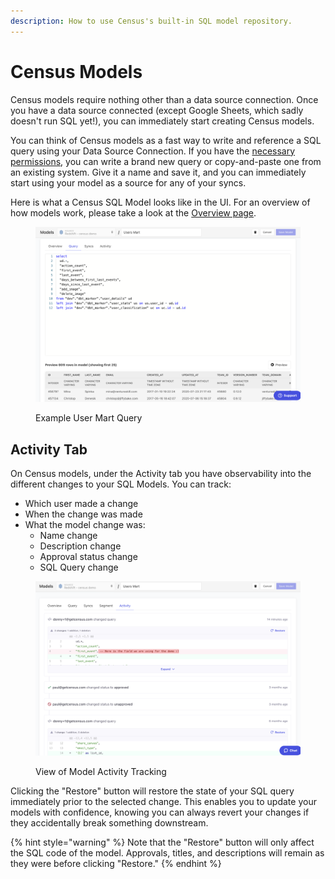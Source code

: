 ```yaml
---
description: How to use Census's built-in SQL model repository.
---
```


# Census Models

Census models require nothing other than a data source connection. Once you have a data source connected (except Google Sheets, which sadly doesn't run SQL yet!), you can immediately start creating Census models.&#x20;

You can think of Census models as a fast way to write and reference a SQL query using your Data Source Connection. If you have the [necessary permissions](../basics/security-and-privacy/permissions.md), you can write a brand new query or copy-and-paste one from an existing system. Give it a name and save it, and you can immediately start using your model as a source for any of your syncs.&#x20;

Here is what a Census SQL Model looks like in the UI. For an overview of how models work, please take a look at the [Overview page](overview.md).

<figure><img src="../.gitbook/assets/image (2).png" alt=""><figcaption><p>Example User Mart Query</p></figcaption></figure>

## Activity Tab

On Census models, under the Activity tab you have observability into the different changes to your SQL Models. You can track:

* Which user made a change
* When the change was made
* What the model change was:
  * Name change
  * Description change
  * Approval status change
  * SQL Query change

<figure><img src="../.gitbook/assets/image (5).png" alt=""><figcaption><p>View of Model Activity Tracking</p></figcaption></figure>

Clicking the "Restore" button will restore the state of your SQL query immediately prior to the selected change. This enables you to update your models with confidence, knowing you can always revert your changes if they accidentally break something downstream.

{% hint style="warning" %}
Note that the "Restore" button will only affect the SQL code of the model. Approvals, titles, and descriptions will remain as they were before clicking "Restore."&#x20;
{% endhint %}
